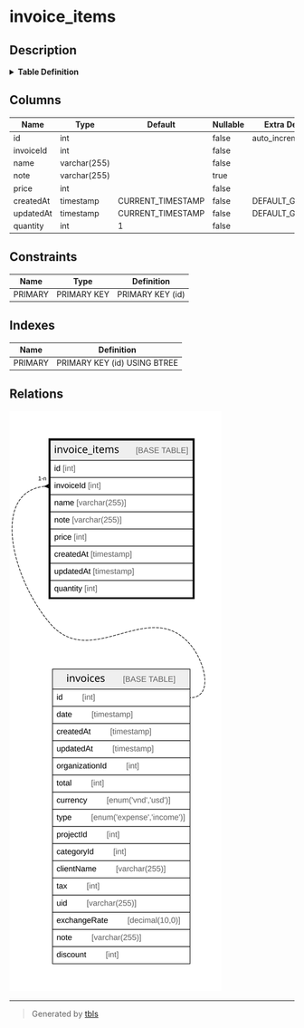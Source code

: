 # invoice_items

## Description

<details>
<summary><strong>Table Definition</strong></summary>

```sql
CREATE TABLE `invoice_items` (
  `id` int NOT NULL AUTO_INCREMENT,
  `invoiceId` int NOT NULL,
  `name` varchar(255) NOT NULL,
  `note` varchar(255) DEFAULT NULL,
  `price` int NOT NULL,
  `createdAt` timestamp NOT NULL DEFAULT CURRENT_TIMESTAMP,
  `updatedAt` timestamp NOT NULL DEFAULT CURRENT_TIMESTAMP,
  `quantity` int NOT NULL DEFAULT '1',
  PRIMARY KEY (`id`)
) ENGINE=InnoDB AUTO_INCREMENT=[Redacted by tbls] DEFAULT CHARSET=utf8mb3
```

</details>

## Columns

| Name | Type | Default | Nullable | Extra Definition | Children | Parents | Comment |
| ---- | ---- | ------- | -------- | ---------------- | -------- | ------- | ------- |
| id | int |  | false | auto_increment |  |  |  |
| invoiceId | int |  | false |  |  | [invoices](invoices.md) |  |
| name | varchar(255) |  | false |  |  |  |  |
| note | varchar(255) |  | true |  |  |  |  |
| price | int |  | false |  |  |  |  |
| createdAt | timestamp | CURRENT_TIMESTAMP | false | DEFAULT_GENERATED |  |  |  |
| updatedAt | timestamp | CURRENT_TIMESTAMP | false | DEFAULT_GENERATED |  |  |  |
| quantity | int | 1 | false |  |  |  |  |

## Constraints

| Name | Type | Definition |
| ---- | ---- | ---------- |
| PRIMARY | PRIMARY KEY | PRIMARY KEY (id) |

## Indexes

| Name | Definition |
| ---- | ---------- |
| PRIMARY | PRIMARY KEY (id) USING BTREE |

## Relations

![er](invoice_items.svg)

---

> Generated by [tbls](https://github.com/k1LoW/tbls)
